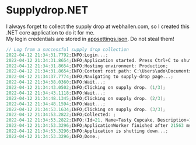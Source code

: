 # Supplydrop.NET

I always forget to collect the supply drop at webhallen.com, so I created this .NET core application to do it for me.  
My login credentials are stored in [appsettings.json](appsettings.json). Do not steal them!

```c
// Log from a successful supply drop collection
2022-04-12 21:34:31.7792;INFO;Login...;
2022-04-12 21:34:31.8654;INFO;Application started. Press Ctrl+C to shut down.;
2022-04-12 21:34:31.8654;INFO;Hosting environment: Production;
2022-04-12 21:34:31.8654;INFO;Content root path: C:\Users\udo\Documents\SupplyDrop.NET;
2022-04-12 21:34:37.7774;INFO;Navigating to supply-drop page...;
2022-04-12 21:34:38.0360;INFO;Wait...;
2022-04-12 21:34:43.0502;INFO;Clicking on supply drop. (1/3);
2022-04-12 21:34:43.1118;INFO;Wait...;
2022-04-12 21:34:48.1345;INFO;Clicking on supply drop. (2/3);
2022-04-12 21:34:48.1594;INFO;Wait...;
2022-04-12 21:34:53.1634;INFO;Clicking on supply drop. (3/3);
2022-04-12 21:34:53.2822;INFO;Collected: ;
2022-04-12 21:34:53.2822;INFO;(Id=21, Name=Tasty Cupcake, Description=1500 XP) x1;
2022-04-12 21:34:53.3296;INFO;ApplicationWorker finished after 21563 ms.;
2022-04-12 21:34:53.3296;INFO;Application is shutting down...;
2022-04-12 21:34:53.3296;INFO;Done.;
```

